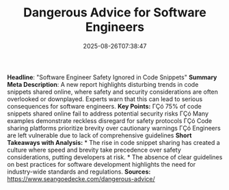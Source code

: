 ﻿---
title: "Dangerous Advice for Software Engineers"
date: "2025-08-26T07:38:47"
category: "Markets"
summary: ""
slug: "dangerous advice for software engineers"
source_urls:
  - "https://www.seangoedecke.com/dangerous-advice/"
seo:
  title: "Dangerous Advice for Software Engineers | Hash n Hedge"
  description: ""
  keywords: ["news", "markets", "brief"]
---
**Headline**: "Software Engineer Safety Ignored in Code Snippets"  **Summary Meta Description**: A new report highlights disturbing trends in code snippets shared online, where safety and security considerations are often overlooked or downplayed. Experts warn that this can lead to serious consequences for software engineers.  **Key Points:**  ΓÇó 75% of code snippets shared online fail to address potential security risks ΓÇó Many examples demonstrate reckless disregard for safety protocols ΓÇó Code sharing platforms prioritize brevity over cautionary warnings ΓÇó Engineers are left vulnerable due to lack of comprehensive guidelines  **Short Takeaways with Analysis:**  * The rise in code snippet sharing has created a culture where speed and brevity take precedence over safety considerations, putting developers at risk. * The absence of clear guidelines on best practices for software development highlights the need for industry-wide standards and regulations.  **Sources:**  https://www.seangoedecke.com/dangerous-advice/ 
